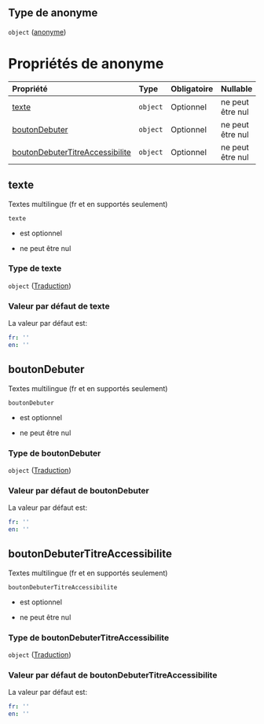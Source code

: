 ## Type de anonyme

`object` ([anonyme](frw-form-definitions-debuterformulaire-properties-anonyme.md))

# Propriétés de anonyme

| Propriété                                                           | Type     | Obligatoire | Nullable         | Défini par                                                                                                                                                           |
| :------------------------------------------------------------------ | :------- | :---------- | :--------------- | :------------------------------------------------------------------------------------------------------------------------------------------------------------------- |
| [texte](#texte)                                                     | `object` | Optionnel   | ne peut être nul | [Fichier formulaire](frw-form-definitions-traduction.md "schemas/form#/definitions/DebuterFormulaire/properties/anonyme/properties/texte")                           |
| [boutonDebuter](#boutondebuter)                                     | `object` | Optionnel   | ne peut être nul | [Fichier formulaire](frw-form-definitions-traduction.md "schemas/form#/definitions/DebuterFormulaire/properties/anonyme/properties/boutonDebuter")                   |
| [boutonDebuterTitreAccessibilite](#boutondebutertitreaccessibilite) | `object` | Optionnel   | ne peut être nul | [Fichier formulaire](frw-form-definitions-traduction.md "schemas/form#/definitions/DebuterFormulaire/properties/anonyme/properties/boutonDebuterTitreAccessibilite") |

## texte

Textes multilingue (fr et en supportés seulement)

`texte`

*   est optionnel

*   ne peut être nul

### Type de texte

`object` ([Traduction](frw-form-definitions-traduction.md))

### Valeur par défaut de texte

La valeur par défaut est:

```yaml
fr: ''
en: ''

```

## boutonDebuter

Textes multilingue (fr et en supportés seulement)

`boutonDebuter`

*   est optionnel

*   ne peut être nul

### Type de boutonDebuter

`object` ([Traduction](frw-form-definitions-traduction.md))

### Valeur par défaut de boutonDebuter

La valeur par défaut est:

```yaml
fr: ''
en: ''

```

## boutonDebuterTitreAccessibilite

Textes multilingue (fr et en supportés seulement)

`boutonDebuterTitreAccessibilite`

*   est optionnel

*   ne peut être nul

### Type de boutonDebuterTitreAccessibilite

`object` ([Traduction](frw-form-definitions-traduction.md))

### Valeur par défaut de boutonDebuterTitreAccessibilite

La valeur par défaut est:

```yaml
fr: ''
en: ''

```
